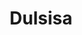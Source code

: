 ---
title: "Dulsisa"
url: /ciudad-autonoma-de-buenos-aires/dulsisa-avenida-la-plata/
shop: confitería
---